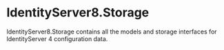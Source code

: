 # IdentityServer8.Storage

IdentityServer8.Storage contains all the models and storage interfaces for IdentityServer 4 configuration data.